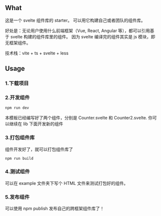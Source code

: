 ## What

这是一个 svelte 组件库的 starter。
可以用它构建自己或者团队的组件库。

好处是：无论用户使用什么前端框架（Vue, React, Angular 等），都可以引用基于 svelte 构建的组件库里的组件。
因为 svelte 编译完的组件其实是 js 模块，即无框架组件。

技术栈：vite + ts + svelte + less

## Usage

### 1.下载项目

### 2.开发组件

```javascript
npm run dev
```

本模板已经编写好了两个组件，分别是 Counter.svelte 和 Counter2.svelte.
你可以继续在 lib 下面开发新的组件

### 3.打包组件库

组件开发好了，就可以打包组件库了

```javascript
npm run build
```

### 4.测试组件

可以在 example 文件夹下写个 HTML 文件来测试打包好的组件。

### 5.发布组件

可以使用 npm publish 发布自己的跨框架组件库了！
